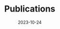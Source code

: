 ---
title: Publications
date: 2023-10-24
type: landing

text: 'Check out my work on [Google Scholar](https://scholar.google.com/citations?user=RhThiI8AAAAJ&hl=en)'

---